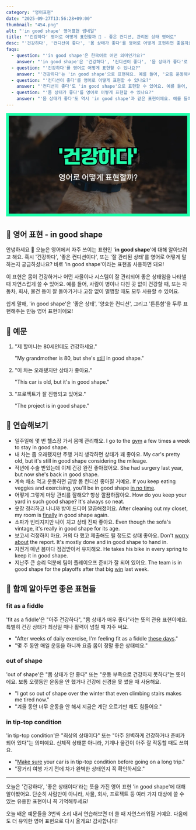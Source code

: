 ```yaml
---
category: "영어표현"
date: "2025-09-27T13:56:28+09:00"
thumbnail: "454.png"
alt: "'in good shape' 영어표현 썸네일"
title: "'건강하다' 영어로 어떻게 표현할까 💪 - 좋은 컨디션, 관리된 상태 영어로"
desc: "'건강하다', '컨디션이 좋다', '몸 상태가 좋다'를 영어로 어떻게 표현하면 좋을까요? '요즘 운동해서 몸이 건강해요.', '오늘 컨디션이 좋아요.' 등을 영어로 표현하는 법을 배워봅시다. 다양한 예문을 통해서 연습하고 본인의 표현으로 만들어 보세요."
faqs: 
  - question: "'in good shape'은 한국어로 어떤 의미인가요?"
    answer: "'in good shape'은 '건강하다', '컨디션이 좋다', '몸 상태가 좋다'로 해석할 수 있어요. 주로 몸이나 컨디션이 좋아서 활동하기에 좋은 상태일 때 써요."
  - question: "'건강하다'를 영어로 어떻게 표현할 수 있나요?"
    answer: "'건강하다'는 'in good shape'으로 표현해요. 예를 들어, '요즘 운동해서 몸이 건강해요.'는 'I'm in good shape these days because I've been working out.'이라고 말해요."
  - question: "'컨디션이 좋다'를 영어로 어떻게 표현할 수 있나요?"
    answer: "'컨디션이 좋다'도 'in good shape'으로 표현할 수 있어요. 예를 들어, '오늘 컨디션이 좋아요.'는 'I'm in good shape today.'라고 해요."
  - question: "'몸 상태가 좋다'를 영어로 어떻게 표현할 수 있나요?"
    answer: "'몸 상태가 좋다'도 역시 'in good shape'과 같은 표현이에요. 예를 들어, '수술 후에 몸 상태가 정말 좋아졌어요.'는 'I'm in really good shape after the surgery.'라고 말해요."
---
```


!['in good shape' 영어표현](./454.png)

## 🌟 영어 표현 - in good shape

안녕하세요 👋 오늘은 영어에서 자주 쓰이는 표현인 '**in good shape**'에 대해 알아보려고 해요. 혹시 '건강하다', '좋은 컨디션이다', 또는 '잘 관리된 상태'를 영어로 어떻게 말하는지 궁금하셨나요? 바로 'in good shape'이라는 표현을 사용하면 돼요!

이 표현은 몸이 건강하거나 어떤 사물이나 시스템이 잘 관리되어 좋은 상태임을 나타낼 때 자연스럽게 쓸 수 있어요. 예를 들어, 사람이 병이나 다친 곳 없이 건강할 때, 또는 자동차, 회사, 물건 등이 잘 돌아가거나 고장 없이 멀쩡할 때도 모두 사용할 수 있어요.

쉽게 말해, 'in good shape'은 '좋은 상태', '양호한 컨디션', 그리고 '튼튼함'을 두루 표현해주는 만능 영어 표현이에요!

## 📖 예문

1. "제 할머니는 80세인데도 건강하세요."

   "My grandmother is 80, but she's [still](/blog/in-english/254.still/) in good shape."

2. "이 차는 오래됐지만 상태가 좋아요."

   "This car is old, but it's in good shape."

3. "프로젝트가 잘 진행되고 있어요."

   "The project is in good shape."



## 💬 연습해보기

<ul data-interactive-list>

  <li data-interactive-item>
    <span data-toggler>일주일에 몇 번 헬스장 가서 몸매 관리해요.</span>
    <span data-answer>I go to the <a href="/blog/in-english/431.gym/">gym</a> a few times a week to stay in good shape.</span>
  </li>

  <li data-interactive-item>
    <span data-toggler>내 차는 좀 오래됐지만 주행 거리 생각하면 상태가 꽤 좋아요.</span>
    <span data-answer>My car's pretty old, but it's still in good shape considering the mileage.</span>
  </li>

  <li data-interactive-item>
    <span data-toggler>작년에 수술 받았는데 이제 건강 완전 좋아졌어요.</span>
    <span data-answer>She had surgery last year, but now she's back in good shape.</span>
  </li>

  <li data-interactive-item>
    <span data-toggler>계속 채소 먹고 운동하면 금방 몸 컨디션 좋아질 거예요.</span>
    <span data-answer>If you keep eating veggies and exercising, you'll be in good shape <a href="/blog/in-english/236.in-no-time/">in no time</a>.</span>
  </li>

  <li data-interactive-item>
    <span data-toggler>어떻게 그렇게 마당 관리를 잘해요? 항상 깔끔하잖아요.</span>
    <span data-answer>How do you keep your yard in such good shape? It's always so neat.</span>
  </li>

  <li data-interactive-item>
    <span data-toggler>옷장 정리하고 나니까 방이 드디어 깔끔해졌어요.</span>
    <span data-answer>After cleaning out my closet, my room is <a href="/blog/in-english/182.finally/">finally</a> in good shape again.</span>
  </li>

  <li data-interactive-item>
    <span data-toggler>소파가 빈티지지만 나이 치고 상태 진짜 좋아요.</span>
    <span data-answer>Even though the sofa's vintage, it's really in good shape for its age.</span>
  </li>

  <li data-interactive-item>
    <span data-toggler>보고서 걱정하지 마요. 거의 다 했고 제출해도 될 정도로 상태 좋아요.</span>
    <span data-answer>Don't <a href="/blog/in-english/209.worry-about/">worry about</a> the report. It's mostly done and in good shape to hand in.</span>
  </li>

  <li data-interactive-item>
    <span data-toggler>자전거 매년 봄마다 점검받아서 유지해요.</span>
    <span data-answer>He takes his bike in every spring to keep it in good shape.</span>
  </li>

  <li data-interactive-item>
    <span data-toggler>지난주 큰 승리 덕분에 팀이 플레이오프 준비가 잘 되어 있어요.</span>
    <span data-answer>The team is in good shape for the playoffs after that big <a href="/blog/in-english/456.win/">win</a> last week.</span>
  </li>

</ul>

## 🤝 함께 알아두면 좋은 표현들

### fit as a fiddle

'fit as a fiddle'은 "아주 건강하다", "몸 상태가 매우 좋다"라는 뜻의 관용 표현이에요. 특별히 건강 상태가 최상일 때나 활력이 넘칠 때 자주 써요.

- "After weeks of daily exercise, I'm feeling fit as a fiddle [these days](/blog/in-english/417.these-days/)."
- "몇 주 동안 매일 운동을 하니까 요즘 몸이 정말 좋은 상태예요."

### out of shape

'out of shape'은 "몸 상태가 안 좋다" 또는 "운동 부족으로 건강하지 못하다"는 뜻이에요. 보통 오랫동안 운동을 안 했거나 건강에 신경을 못 썼을 때 사용해요.

- "I got so out of shape over the winter that even climbing stairs makes me tired now."
- "겨울 동안 너무 운동을 안 해서 지금은 계단 오르기만 해도 힘들어요."

### in tip-top condition

'in tip-top condition'은 "최상의 상태이다" 또는 "아주 완벽하게 건강하거나 준비가 되어 있다"는 의미예요. 신체적 상태뿐 아니라, 기계나 물건이 아주 잘 작동할 때도 쓰여요.

- "[Make sure](/blog/in-english/232.make-sure/) your car is in tip-top condition before going on a long trip."
- "장거리 여행 가기 전에 차가 완벽한 상태인지 꼭 확인하세요."

---

오늘은 '건강하다', '좋은 상태이다'라는 뜻을 가진 영어 표현 'in good shape'에 대해 알아봤어요. 단순히 사람만이 아니라, 사물, 회사, 프로젝트 등 여러 가지 대상에 쓸 수 있는 유용한 표현이니 꼭 기억해두세요!

오늘 배운 예문들을 3번씩 소리 내서 연습해보면 더 쓸 때 자연스러워질 거예요. 다음에도 더 유익한 영어 표현으로 다시 올게요! 감사합니다!

